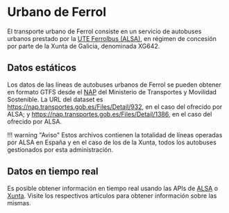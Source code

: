 # Urbano de Ferrol

El transporte urbano de Ferrol consiste en un servicio de autobuses urbanos prestado por la [UTE Ferrolbus (ALSA)](https://www.alsaferrol.es/), en régimen de concesión por parte de la Xunta de Galicia, denominada XG642.

## Datos estáticos

Los datos de las líneas de autobuses urbanos de Ferrol se pueden obtener en formato GTFS desde el [NAP](../other/nap.md) del Ministerio de Transportes y Movilidad Sostenible. La URL del dataset es <https://nap.transportes.gob.es/Files/Detail/932>, en el caso del ofrecido por ALSA; y  <https://nap.transportes.gob.es/Files/Detail/1386>, en el caso del ofrecido por ALSA.

!!! warning "Aviso"
    Estos archivos contienen la totalidad de líneas operadas por ALSA en España y en el caso de los de la Xunta, todos los autobuses gestionados por esta administración.


## Datos en tiempo real

Es posible obtener información en tiempo real usando las APIs de [ALSA](../autonomic/operator/alsa.md) o [Xunta](../autonomic/index.md).
Visite los respectivos artículos para obtener información sobre las mismas.